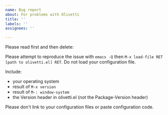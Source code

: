 ```yaml
---
name: Bug report
about: For problems with Olivetti
title: ''
labels: ''
assignees: ''

---
```


Please read first and then delete:

Please attempt to reproduce the issue with `emacs -Q` then `M-x load-file RET [path to olivetti.el] RET`. Do not load your configuration file.

Include:
- your operating system
- result of `M-x version`
- result of `M-: window-system`
- the Version header in olivetti.el (not the Package-Version header)

Please don't link to your configuration files or paste configuration code.
